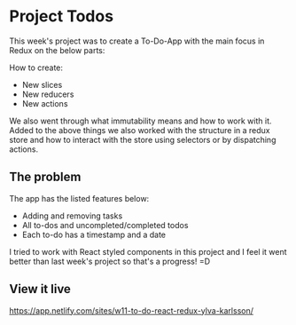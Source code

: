 # Project Todos

This week's project was to create a To-Do-App with the main focus in Redux on the below parts:

How to create:
* New slices
* New reducers
* New actions

We also went through what immutability means and how to work with it.
Added to the above things we also worked with the structure in a redux store and how to interact with the store using selectors or by dispatching actions.

## The problem

The app has the listed features below:
* Adding and removing tasks
* All to-dos and uncompleted/completed todos
* Each to-do has a timestamp and a date

I tried to work with React styled components in this project and I feel it went better than last week's project so that's a progress! =D

## View it live

https://app.netlify.com/sites/w11-to-do-react-redux-ylva-karlsson/
